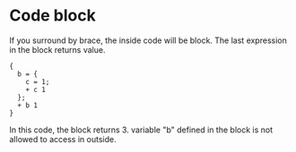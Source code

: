 # Code block

If you surround by brace, the inside code will be block.
The last expression in the block returns value.

```
{
  b = {
    c = 1;
    + c 1
  };
  + b 1
}
```
In this code, the block returns 3. variable "b" defined in the block is not allowed to access in outside.
